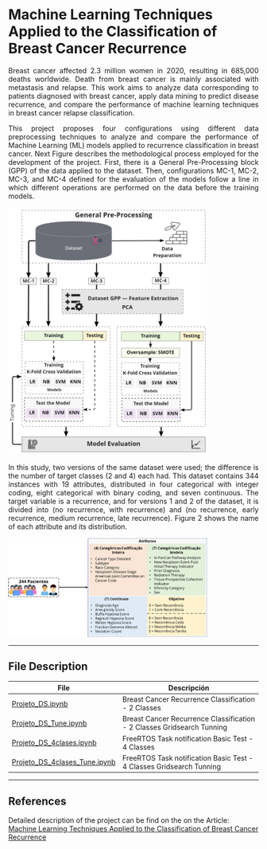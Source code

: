 # Machine Learning Techniques Applied to the Classification of Breast Cancer Recurrence

<p align="justify">Breast cancer affected 2.3 million women in 2020, resulting in 685,000 deaths worldwide. Death from breast cancer is mainly associated with metastasis and relapse. This work aims to analyze data corresponding to patients diagnosed with breast cancer, apply data mining to predict disease recurrence, and compare the performance of machine learning techniques in breast cancer relapse classification.</p>

<p align="justify">This project proposes four configurations using different data preprocessing techniques to analyze and compare the performance of Machine Learning (ML) models applied to recurrence classification in breast cancer.
Next Figure describes the methodological process employed for the development of the project. First, there is a General Pre-Processing block (GPP) of the data applied to the dataset. Then, configurations MC-1, MC-2, MC-3, and MC-4 defined for the evaluation of the models follow a line in which different operations are performed on the data before the training models.
</p>


<img src="Methodology.png" alt="Methodology" width="400"/>

<p align="justify">In this study, two versions of the same dataset were used; the difference is the number of target classes (2 and 4) each had. This dataset contains 344 instances with 19 attributes, distributed in four categorical with integer coding, eight categorical with binary coding, and seven continuous. The target variable is a recurrence, and for versions 1 and 2 of the dataset, it is divided into (no recurrence, with recurrence) and (no recurrence, early recurrence, medium recurrence, late recurrence). Figure 2 shows the name of each attribute and its distribution.</p>

<img src="dataset.png" alt="Attribute Distribution Datasets" width="400"/>

------------------------------
## File Description

| File       |Descripción			|
|----------------|-------------------------------|
|[Projeto_DS.ipynb](https://github.com/DiegoPaezA/Cancer-Classification/blob/main/Projeto_DS.ipynb)           |Breast Cancer Recurrence Classification - 2 Classes|
|[Projeto_DS_Tune.ipynb](https://github.com/DiegoPaezA/Cancer-Classification/blob/main/Projeto_DS_Tune.ipynb)  |Breast Cancer Recurrence Classification - 2 Classes Gridsearch Tunning|
|[Projeto_DS_4clases.ipynb](https://github.com/DiegoPaezA/Cancer-Classification/blob/main/Projeto_DS_4clases.ipynb) |FreeRTOS Task notification Basic Test - 4 Classes | 
|[Projeto_DS_4clases_Tune.ipynb](https://github.com/DiegoPaezA/Cancer-Classification/blob/main/Projeto_DS_4clases_Tune.ipynb) |FreeRTOS Task notification Basic Test - 4 Classes Gridsearch Tunning | 


------
## References

Detailed description of the project can be find on the on the Article: [Machine Learning Techniques Applied to the Classification of Breast Cancer Recurrence](https://is.gd/OOfN45)